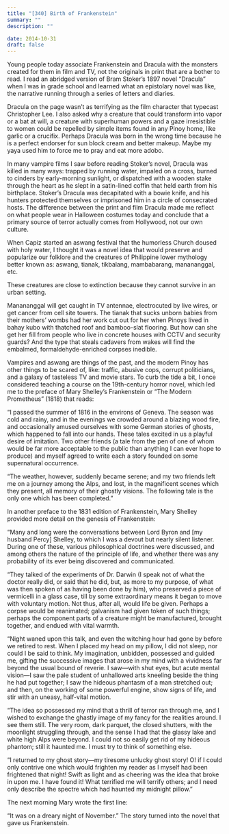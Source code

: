 ```yaml
---
title: "[340] Birth of Frankenstein"
summary: ""
description: ""

date: 2014-10-31
draft: false
---
```


Young people today associate Frankenstein and Dracula with the monsters created for them in film and TV, not the originals in print that are a bother to read. I read an abridged version of Bram Stoker’s 1897 novel “Dracula” when I was in grade school and learned what an epistolary novel was like, the narrative running through a series of letters and diaries.

Dracula on the page wasn’t as terrifying as the film character that typecast Christopher Lee. I also asked why a creature that could transform into vapor or a bat at will, a creature with superhuman powers and a gaze irresistible to women could be repelled by simple items found in any Pinoy home, like garlic or a crucifix. Perhaps Dracula was born in the wrong time because he is a perfect endorser for sun block cream and better makeup. Maybe my yaya used him to force me to pray and eat more adobo.

In many vampire films I saw before reading Stoker’s novel, Dracula was killed in many ways: trapped by running water, impaled on a cross, burned to cinders by early-morning sunlight, or dispatched with a wooden stake through the heart as he slept in a satin-lined coffin that held earth from his birthplace. Stoker’s Dracula was decapitated with a bowie knife, and his hunters protected themselves or imprisoned him in a circle of consecrated hosts. The difference between the print and film Dracula made me reflect on what people wear in Halloween costumes today and conclude that a primary source of terror actually comes from Hollywood, not our own culture.

When Capiz started an aswang festival that the humorless Church doused with holy water, I thought it was a novel idea that would preserve and popularize our folklore and the creatures of Philippine lower mythology better known as: aswang, tianak, tikbalang, mambabarang, manananggal, etc.

These creatures are close to extinction because they cannot survive in an urban setting.

Manananggal will get caught in TV antennae, electrocuted by live wires, or get cancer from cell site towers. The tianak that sucks unborn babies from their mothers’ wombs had her work cut out for her when Pinoys lived in bahay kubo with thatched roof and bamboo-slat flooring. But how can she get her fill from people who live in concrete houses with CCTV and security guards? And the type that steals cadavers from wakes will find the embalmed, formaldehyde-enriched corpses inedible.

Vampires and aswang are things of the past, and the modern Pinoy has other things to be scared of, like: traffic, abusive cops, corrupt politicians, and a galaxy of tasteless TV and movie stars. To curb the tide a bit, I once considered teaching a course on the 19th-century horror novel, which led me to the preface of Mary Shelley’s Frankenstein or “The Modern Prometheus” (1818) that reads:

“I passed the summer of 1816 in the environs of Geneva. The season was cold and rainy, and in the evenings we crowded around a blazing wood fire, and occasionally amused ourselves with some German stories of ghosts, which happened to fall into our hands. These tales excited in us a playful desire of imitation. Two other friends (a tale from the pen of one of whom would be far more acceptable to the public than anything I can ever hope to produce) and myself agreed to write each a story founded on some supernatural occurrence.

“The weather, however, suddenly became serene; and my two friends left me on a journey among the Alps, and lost, in the magnificent scenes which they present, all memory of their ghostly visions. The following tale is the only one which has been completed.”

In another preface to the 1831 edition of Frankenstein, Mary Shelley provided more detail on the genesis of Frankenstein:

“Many and long were the conversations between Lord Byron and [my husband Percy] Shelley, to which I was a devout but nearly silent listener. During one of these, various philosophical doctrines were discussed, and among others the nature of the principle of life, and whether there was any probability of its ever being discovered and communicated.

“They talked of the experiments of Dr. Darwin (I speak not of what the doctor really did, or said that he did, but, as more to my purpose, of what was then spoken of as having been done by him), who preserved a piece of vermicelli in a glass case, till by some extraordinary means it began to move with voluntary motion. Not thus, after all, would life be given. Perhaps a corpse would be reanimated; galvanism had given token of such things; perhaps the component parts of a creature might be manufactured, brought together, and endued with vital warmth.

“Night waned upon this talk, and even the witching hour had gone by before we retired to rest. When I placed my head on my pillow, I did not sleep, nor could I be said to think. My imagination, unbidden, possessed and guided me, gifting the successive images that arose in my mind with a vividness far beyond the usual bound of reverie. I saw—with shut eyes, but acute mental vision—I saw the pale student of unhallowed arts kneeling beside the thing he had put together; I saw the hideous phantasm of a man stretched out; and then, on the working of some powerful engine, show signs of life, and stir with an uneasy, half-vital motion.

“The idea so possessed my mind that a thrill of terror ran through me, and I wished to exchange the ghastly image of my fancy for the realities around. I see them still. The very room, dark parquet, the closed shutters, with the moonlight struggling through, and the sense I had that the glassy lake and white high Alps were beyond. I could not so easily get rid of my hideous phantom; still it haunted me. I must try to think of something else.

“I returned to my ghost story—my tiresome unlucky ghost story! O! if I could only contrive one which would frighten my reader as I myself had been frightened that night! Swift as light and as cheering was the idea that broke in upon me. I have found it! What terrified me will terrify others; and I need only describe the spectre which had haunted my midnight pillow.”

The next morning Mary wrote the first line:

“It was on a dreary night of November.” The story turned into the novel that gave us Frankenstein.
